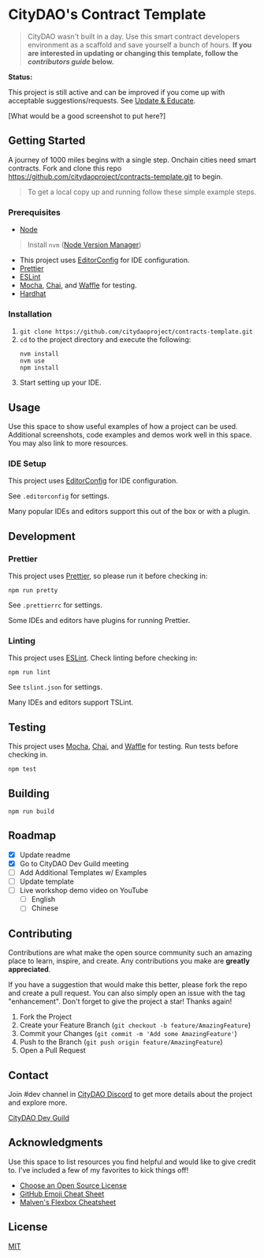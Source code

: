 # CityDAO's Contract Template

> CityDAO wasn't built in a day. Use this smart contract developers environment as a scaffold and save yourself a bunch of hours.  **If you are interested in updating or changing this template, follow the _contributors guide_ below.**

**Status:** 

This project is still active and can be improved if you come up with acceptable suggestions/requests. See [Update & Educate](https://app.dework.xyz/citydao/engineering-2?taskId=404dd32b-f67e-4490-a534-b72f5a534517). 

[What would be a good screenshot to put here?]

## Getting Started

A journey of 1000 miles begins with a single step.  Onchain cities need smart contracts.  Fork and clone this repo https://github.com/citydaoproject/contracts-template.git to begin.  
> To get a local copy up and running follow these simple example steps.

### Prerequisites

  * [Node](https://nodejs.org/)
  > Install `nvm` ([Node Version Manager](https://github.com/nvm-sh/nvm))
  * This project uses [EditorConfig](https://editorconfig.org/) for IDE configuration.
  * [Prettier](https://prettier.io/)
  * [ESLint](https://eslint.org/)
  * [Mocha](https://mochajs.org/), [Chai](https://www.chaijs.com/), and [Waffle](https://getwaffle.io/) for testing.
  * [Hardhat](https://hardhat.org/hardhat-runner/docs/getting-started)

### Installation

1. `git clone https://github.com/citydaoproject/contracts-template.git`
2. `cd` to the project directory and execute the following:
    ```
    nvm install
    nvm use
    npm install
    ```
3. Start setting up your IDE.

## Usage

Use this space to show useful examples of how a project can be used. Additional screenshots, code examples and demos work well in this space. You may also link to more resources.

### IDE Setup

This project uses [EditorConfig](https://editorconfig.org/) for IDE configuration.

See `.editorconfig` for settings.

Many popular IDEs and editors support this out of the box or with a plugin.

## Development

### Prettier

This project uses [Prettier](https://prettier.io/), so please run it before checking in:

```
npm run pretty
```

See `.prettierrc` for settings.

Some IDEs and editors have plugins for running Prettier.

### Linting

This project uses [ESLint](https://eslint.org/). Check linting before checking in:

```
npm run lint
```

See `tslint.json` for settings.

Many IDEs and editors support TSLint.

## Testing

This project uses [Mocha](https://mochajs.org/), [Chai](https://www.chaijs.com/), and [Waffle](https://getwaffle.io/) for testing. Run tests before checking in.

```
npm test
```

## Building

```
npm run build
```

## Roadmap

- [x] Update readme
- [x] Go to CityDAO Dev Guild meeting
- [ ] Add Additional Templates w/ Examples
- [ ] Update template
- [ ] Live workshop demo video on YouTube
    - [ ] English
    - [ ] Chinese

## Contributing

Contributions are what make the open source community such an amazing place to learn, inspire, and create. Any contributions you make are **greatly appreciated**.

If you have a suggestion that would make this better, please fork the repo and create a pull request. You can also simply open an issue with the tag "enhancement".
Don't forget to give the project a star! Thanks again!

1. Fork the Project
2. Create your Feature Branch (`git checkout -b feature/AmazingFeature`)
3. Commit your Changes (`git commit -m 'Add some AmazingFeature'`)
4. Push to the Branch (`git push origin feature/AmazingFeature`)
5. Open a Pull Request

## Contact

Join #dev channel in [CityDAO Discord](https://discord.gg/B9YbPNwcD3) to get more details about the project and explore more.

[CityDAO Dev Guild](https://www.citydao.io/guilds/dev)

## Acknowledgments

Use this space to list resources you find helpful and would like to give credit to. I've included a few of my favorites to kick things off!

* [Choose an Open Source License](https://choosealicense.com)
* [GitHub Emoji Cheat Sheet](https://www.webpagefx.com/tools/emoji-cheat-sheet)
* [Malven's Flexbox Cheatsheet](https://flexbox.malven.co/)

## License
[MIT](https://choosealicense.com/licenses/mit/)

